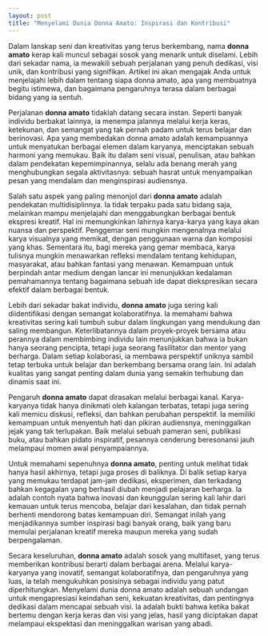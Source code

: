 ```yaml
---
layout: post
title: "Menyelami Dunia Donna Amato: Inspirasi dan Kontribusi"
---
```


Dalam lanskap seni dan kreativitas yang terus berkembang, nama **donna amato** kerap kali muncul sebagai sosok yang menarik untuk diselami. Lebih dari sekadar nama, ia mewakili sebuah perjalanan yang penuh dedikasi, visi unik, dan kontribusi yang signifikan. Artikel ini akan mengajak Anda untuk menjelajahi lebih dalam tentang siapa donna amato, apa yang membuatnya begitu istimewa, dan bagaimana pengaruhnya terasa dalam berbagai bidang yang ia sentuh.

Perjalanan **donna amato** tidaklah datang secara instan. Seperti banyak individu berbakat lainnya, ia menempa jalannya melalui kerja keras, ketekunan, dan semangat yang tak pernah padam untuk terus belajar dan berinovasi. Apa yang membedakan donna amato adalah kemampuannya untuk menyatukan berbagai elemen dalam karyanya, menciptakan sebuah harmoni yang memukau. Baik itu dalam seni visual, penulisan, atau bahkan dalam pendekatan kepemimpinannya, selalu ada benang merah yang menghubungkan segala aktivitasnya: sebuah hasrat untuk menyampaikan pesan yang mendalam dan menginspirasi audiensnya.

Salah satu aspek yang paling menonjol dari **donna amato** adalah pendekatan multidisiplinnya. Ia tidak terpaku pada satu bidang saja, melainkan mampu menjelajahi dan menggabungkan berbagai bentuk ekspresi kreatif. Hal ini memungkinkan lahirnya karya-karya yang kaya akan nuansa dan perspektif. Penggemar seni mungkin mengenalnya melalui karya visualnya yang memikat, dengan penggunaan warna dan komposisi yang khas. Sementara itu, bagi mereka yang gemar membaca, karya tulisnya mungkin menawarkan refleksi mendalam tentang kehidupan, masyarakat, atau bahkan fantasi yang menawan. Kemampuan untuk berpindah antar medium dengan lancar ini menunjukkan kedalaman pemahamannya tentang bagaimana sebuah ide dapat diekspresikan secara efektif dalam berbagai bentuk.

Lebih dari sekadar bakat individu, **donna amato** juga sering kali diidentifikasi dengan semangat kolaboratifnya. Ia memahami bahwa kreativitas sering kali tumbuh subur dalam lingkungan yang mendukung dan saling membangun. Keterlibatannya dalam proyek-proyek bersama atau perannya dalam membimbing individu lain menunjukkan bahwa ia bukan hanya seorang pencipta, tetapi juga seorang fasilitator dan mentor yang berharga. Dalam setiap kolaborasi, ia membawa perspektif uniknya sambil tetap terbuka untuk belajar dan berkembang bersama orang lain. Ini adalah kualitas yang sangat penting dalam dunia yang semakin terhubung dan dinamis saat ini.

Pengaruh **donna amato** dapat dirasakan melalui berbagai kanal. Karya-karyanya tidak hanya dinikmati oleh kalangan terbatas, tetapi juga sering kali memicu diskusi, refleksi, dan bahkan perubahan perspektif. Ia memiliki kemampuan untuk menyentuh hati dan pikiran audiensnya, meninggalkan jejak yang tak terlupakan. Baik melalui sebuah pameran seni, publikasi buku, atau bahkan pidato inspiratif, pesannya cenderung beresonansi jauh melampaui momen awal penyampaiannya.

Untuk memahami sepenuhnya **donna amato**, penting untuk melihat tidak hanya hasil akhirnya, tetapi juga proses di baliknya. Di balik setiap karya yang memukau terdapat jam-jam dedikasi, eksperimen, dan terkadang bahkan kegagalan yang berhasil diubah menjadi pelajaran berharga. Ia adalah contoh nyata bahwa inovasi dan keunggulan sering kali lahir dari kemauan untuk terus mencoba, belajar dari kesalahan, dan tidak pernah berhenti mendorong batas kemampuan diri. Semangat inilah yang menjadikannya sumber inspirasi bagi banyak orang, baik yang baru memulai perjalanan kreatif mereka maupun mereka yang sudah berpengalaman.

Secara keseluruhan, **donna amato** adalah sosok yang multifaset, yang terus memberikan kontribusi berarti dalam berbagai arena. Melalui karya-karyanya yang inovatif, semangat kolaboratifnya, dan pengaruhnya yang luas, ia telah mengukuhkan posisinya sebagai individu yang patut diperhitungkan. Menyelami dunia donna amato adalah sebuah undangan untuk mengapresiasi keindahan seni, kekuatan kreativitas, dan pentingnya dedikasi dalam mencapai sebuah visi. Ia adalah bukti bahwa ketika bakat bertemu dengan kerja keras dan visi yang jelas, hasil yang diciptakan dapat melampaui ekspektasi dan meninggalkan warisan yang abadi.

